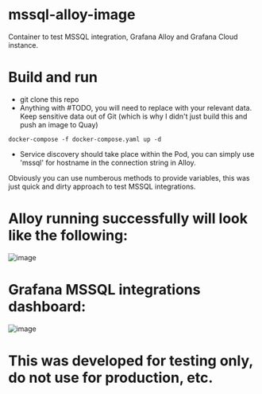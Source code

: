 # mssql-alloy-image

Container to test MSSQL integration, Grafana Alloy and Grafana Cloud instance. 

# Build and run
- git clone this repo 
- Anything with #TODO, you will need to replace with your relevant data. Keep sensitive data out of Git (which is why I didn't just build this and push an image to Quay)
```
docker-compose -f docker-compose.yaml up -d
```
- Service discovery should take place within the Pod, you can simply use 'mssql' for hostname in the connection string in Alloy. 


Obviously you can use numberous methods to provide variables, this was just quick and dirty approach to test MSSQL integrations. 

# Alloy running successfully will look like the following:

![image](https://github.com/user-attachments/assets/6194a8aa-038c-435d-ae98-d3dfef5c234a)


# Grafana MSSQL integrations dashboard:


![image](https://github.com/user-attachments/assets/637a81f8-3527-4e97-aaea-501b134241ba)


# This was developed for testing only, do not use for production, etc. 
